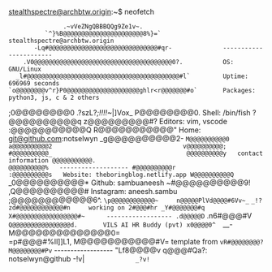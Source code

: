 stealthspectre@archbtw.origin:~$ neofetch

                   .~vVeZNgQBBBQQg9Ze1v~.                   
              `^}%B@@@@@@@@@@@@@@@@@@@@@@8%}=`                 stealthspectre@archbtw.origin
           -Lq#@@@@@@@@@@@@@@@@@@@@@@@@@@@@@@#qr-              -----------------------
        .V0@@@@@@@@@@@@@@@@@@@@@@@@@@@@@@@@@@@@@@0?.           OS: GNU/Linux
      _l#@@@@@@@@@@@@@@@@@@@@@@@@@@@@@@@@@@@@@@@@@@#l`         Uptime: 696969 seconds
    `o@@@@@@@@v^r}P0@@@@@@@@@@@@@@@@@@@@ghlr<r@@@@@@@#o`       Packages: python3, js, c & 2 others
   ;0@@@@@@@@0      .?szL?*;!!!!~*|]Vox_      P@@@@@@@@0.      Shell: /bin/fish
  ?@@@@@@@@@@q                                z@@@@@@@@@#?     Editors: vim, vscode
 :@@@@@@@@@@@Q                                R@@@@@@@@@@@"    Home: git@github.com:notselwyn
_g@@@@@@@@@@2-                                `M@@@@@@@@@@0    
a@@@@@@@@@@2                                    v@@@@@@@@@@;    
#@@@@@@@@@@_                                     @@@@@@@@@@y   contact information
@@@@@@@@@@@.                                     @@@@@@@@@@%   -------------------
#@@@@@@@@@@r                                    :@@@@@@@@@@s   Website: theboringblog.netlify.app
W@@@@@@@@@@Q`                                  _0@@@@@@@@@@*   Github: sambuaneesh
~#@@@@@@@@@@9!                                ,Q@@@@@@@@@@#    Instagram: aneesh.sambu
 ;@@@@@@@@@@@@6^.                          `\p@@@@@@@@@@@@~    
  n@@@@@PlVd@@@@#6Vv~_`              `_!?zd#@@@@@@@@@@@@#n     working on
   2#@@@#hr _Y#@@@@@@@#q`          `X#@@@@@@@@@@@@@@@@@#~      ------------------
    .d@@@@@D` .n6#@@@#V`             Q@@@@@@@@@@@@@@@@d.       VILS AI HR Buddy (pvt)
      x0@@@@0^   `__-                M@@@@@@@@@@@@@@0=         
        =p#@@@#%Il]]L1,              M@@@@@@@@@@@#V=           template from
          `vR#@@@@@@@@?              M@@@@@@@@#Pv`             ------------------
              "Lf8@@@@v              q@@@#Qa?:                 notselwyn@github
                  -!v|`              _?v!`
